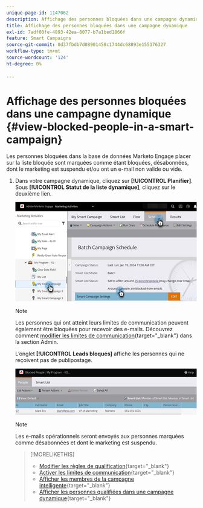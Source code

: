 ```yaml
---
unique-page-id: 1147062
description: Affichage des personnes bloquées dans une campagne dynamique - Documents Marketo - Documentation du produit
title: Affichage des personnes bloquées dans une campagne dynamique
exl-id: 7adf00fe-4893-42ea-8077-b7a1bed1866f
feature: Smart Campaigns
source-git-commit: 0d37fbdb7d08901458c1744dc68893e155176327
workflow-type: tm+mt
source-wordcount: '124'
ht-degree: 0%

---
```


# Affichage des personnes bloquées dans une campagne dynamique {#view-blocked-people-in-a-smart-campaign}

Les personnes bloquées dans la base de données Marketo Engage placer sur la liste bloquée sont marquées comme étant bloquées, désabonnées, dont le marketing est suspendu et/ou ont un e-mail non valide ou vide.

1. Dans votre campagne dynamique, cliquez sur **[!UICONTROL Planifier]**. Sous **[!UICONTROL Statut de la liste dynamique]**, cliquez sur le deuxième lien.

   ![](assets/view-blocked-people-in-a-smart-campaign-1.png)

   >[!NOTE]
   >
   >Les personnes qui ont atteint leurs limites de communication peuvent également être bloquées pour recevoir des e-mails. Découvrez comment [modifier les limites de communication](/help/marketo/product-docs/administration/email-setup/enable-communication-limits.md){target="_blank"} dans la section Admin.

   L’onglet **[!UICONTROL Leads bloqués]** affiche les personnes qui ne reçoivent pas de publipostage.

   ![](assets/view-blocked-people-in-a-smart-campaign-2.png)

   >[!NOTE]
   >
   >Les e-mails opérationnels seront envoyés aux personnes marquées comme désabonnées et dont le marketing est suspendu.

   >[!MORELIKETHIS]
   >
   >* [Modifier les règles de qualification](/help/marketo/product-docs/core-marketo-concepts/smart-campaigns/using-smart-campaigns/edit-qualification-rules-in-a-smart-campaign.md){target="_blank"}
   >* [Activer les limites de communication](/help/marketo/product-docs/administration/email-setup/enable-communication-limits.md){target="_blank"}
   >* [Afficher les membres de la campagne intelligente](/help/marketo/product-docs/core-marketo-concepts/smart-campaigns/smart-campaign-data/view-smart-campaign-members.md){target="_blank"}
   >* [Afficher les personnes qualifiées dans une campagne dynamique](/help/marketo/product-docs/core-marketo-concepts/smart-campaigns/smart-campaign-data/view-qualified-people-in-a-smart-campaign.md){target="_blank"}
